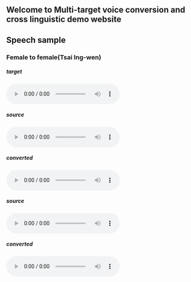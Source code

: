 ## Welcome to Multi-target voice conversion and cross linguistic demo website

<h2 id="speech-sample">Speech sample</h2>

<h3 id="female-to-female">Female to female(Tsai Ing-wen)</h3>

##### target
<audio controls="controls">
<source type="audio/wav" src="res/src/S-12.wav" /></source>
</audio>

##### source
<audio controls="controls">
<source type="audio/wav" src="res/src/Combine003_Sync061.wav" /></source>
</audio>

##### converted
<audio controls="controls">
<source type="audio/wav" src="res/src/Com03_061_to_tsi_M_.wav" /></source>
</audio>


##### source
<audio controls="controls">
<source type="audio/wav" src="res/src/Combine003_Sync086_no_speaker_173.53-175.45.wav" /></source>
</audio>

##### converted
<audio controls="controls">
<source type="audio/wav" src="res/src/Com03_086_to_tsi_M_.wav" /></source>
</audio>


